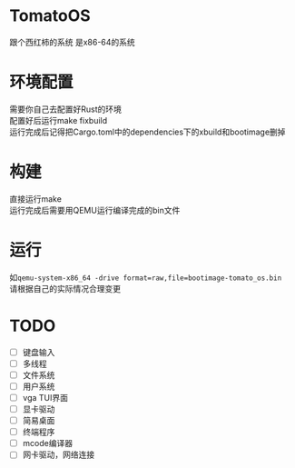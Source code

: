 # TomatoOS
跟个西红柿的系统
是x86-64的系统
# 环境配置
需要你自己去配置好Rust的环境  
配置好后运行make fixbuild  
运行完成后记得把Cargo.toml中的dependencies下的xbuild和bootimage删掉

# 构建
直接运行make  
运行完成后需要用QEMU运行编译完成的bin文件  

# 运行
如`qemu-system-x86_64 -drive format=raw,file=bootimage-tomato_os.bin`  
请根据自己的实际情况合理变更  

# TODO
- [ ] 键盘输入
- [ ] 多线程
- [ ] 文件系统
- [ ] 用户系统
- [ ] vga TUI界面
- [ ] 显卡驱动
- [ ] 简易桌面
- [ ] 终端程序
- [ ] mcode编译器
- [ ] 网卡驱动，网络连接